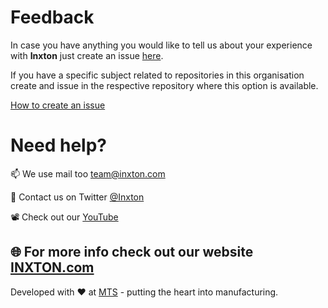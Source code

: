 # Feedback 

In case you have anything you would like to tell us about your experience with **Inxton** just create an issue [here](https://github.com/Inxton/Feedback/issues/new/choose). 

If you have a specific subject related to repositories in this organisation create and issue in the respective repository where this option is available.

 [How to create an issue](https://help.github.com/en/github/managing-your-work-on-github/creating-an-issue)

# Need help?

📫  We use mail too team@inxton.com 

🐤  Contact us on Twitter [@Inxton](https://twitter.com/inxtonteam)

📽  Check out our [YouTube](https://www.youtube.com/channel/UCB3EcnWyLSsV5gqSt8PRDXA/featured)

🌐  For more info check out our website [INXTON.com](https://www.inxton.com/)
---
Developed with ♥ at [MTS](https://www.mts.sk/) - putting the heart into manufacturing.
